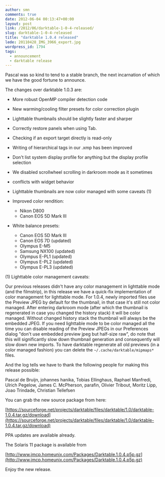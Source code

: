 ```yaml
---
author: smn
comments: true
date: 2012-06-04 00:13:47+00:00
layout: post
link: /2012/06/darktable-1-0-4-released/
slug: darktable-1-0-4-released
title: "darktable 1.0.4 released"
lede: 20110428_IMG_3966_export.jpg
wordpress_id: 1794
tags:
  - announcement
  - darktable release
---
```

Pascal was so kind to tend to a stable branch, the next incarnation of which we have the good fortune to announce.

The changes over darktable 1.0.3 are:

* More robust OpenMP compiler detection code
* New warming/cooling filter presets for color correction plugin
* Lighttable thumbnails should be slightly faster and sharper
* Correctly restore panels when using Tab.
* Checking if an export target directly is read-only
* Writing of hierarchical tags in our .xmp has been improved
* Don't list system display profile for anything but the display profile selection
* We disabled scrollwheel scrolling in darkroom mode as it sometimes
* conflicts with widget behavior
* Lighttable thumbnails are now color managed with some caveats (1)
* Improved color rendition:

    * Nikon D800
    * Canon EOS 5D Mark III

* White balance presets:

    * Canon EOS 5D Mark III
    * Canon EOS 7D (updated)
    * Olympus E-M5
    * Samsung NX100 (updated)
    * Olympus E-PL1 (updated)
    * Olympus E-PL2 (updated)
    * Olympus E-PL3 (updated)

(1) Lighttable color management caveats:

Our previous releases didn't have any color management in lighttable mode (and the filmstrip), in this release we have a quick-fix implementation of color management for lighttable mode. For 1.0.4, newly imported files use the Preview JPEG by default for the thumbnail, in that case it's still not color managed. After entering darkroom mode (after which the thumbnail is regenerated in case you changed the history stack) it will be color managed. Without changed history stack the thumbnail will always be the embedded JPEG. If you need lighttable mode to be color managed all the time you can disable reading of the Preview JPEGs in our Preferences dialog "don't use embedded preview jpeg but half-size raw", do note that this will significantly slow down thumbnail generation and consequently will slow down new imports. To have darktable regenerate all old previews (in a color managed fashion) you can delete the `~/.cache/darktable/mipmaps*` files.

And the log tells we have to thank the following people for making this release possible:

Pascal de Bruijn, johannes hanika, Tobias Ellinghaus, Raphael Manfredi, Ulrich Pegelow, James C. McPherson, parafin, Olivier Tribout, Moritz Lipp, Joao Trindade, Christian Tellefsen

You can grab the new source package from here:

[https://sourceforge.net/projects/darktable/files/darktable/1.0/darktable-1.0.4.tar.gz/download](https://sourceforge.net/projects/darktable/files/darktable/1.0/darktable-1.0.4.tar.gz/download)

PPA updates are available already.

The Solaris 11 package is available from

[http://www.jmcp.homeunix.com/Packages/Darktable.1.0.4.p5p.gz](http://www.jmcp.homeunix.com/Packages/Darktable.1.0.4.p5p.gz)

Enjoy the new release.
